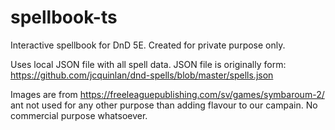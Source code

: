# spellbook-ts

Interactive spellbook for DnD 5E. Created for private purpose only.

Uses local JSON file with all spell data. JSON file is originally form: https://github.com/jcquinlan/dnd-spells/blob/master/spells.json

Images are from https://freeleaguepublishing.com/sv/games/symbaroum-2/ ant not used for any other purpose than adding flavour to our campain. No commercial purpose whatsoever.
